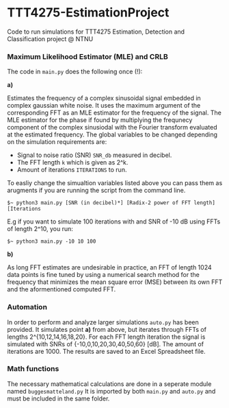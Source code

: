 # TTT4275-EstimationProject
Code to run simulations for TTT4275 Estimation, Detection and Classification project @ NTNU

### Maximum Likelihood Estimator (MLE) and CRLB
The code in `main.py` does the following once (!):

**a)**

Estimates the frequency of a complex sinusoidal signal embedded in complex gaussian white noise. It uses the maximum argument of the corresponding FFT as an MLE estimator for the frequency of the signal. The MLE estimator for the phase if found by multiplying the frequnecy component of the complex sinusiodal with the Fourier transform evaluated at the estimated frequency. The global variables to be changed depending on the simulation requirements are:

- Signal to noise ratio (SNR) `SNR_db` measured in decibel.
- The FFT length `k` which is given as 2^k.
- Amount of iterations `ITERATIONS` to run.

To easliy change the simualtion variables listed above you can pass them as arugments if you are running the script from the command line. 
```
$~ python3 main.py [SNR (in decibel)*] [Radix-2 power of FFT length] [Iterations
```

E.g if you want to simulate 100 iterations with and SNR of -10 dB using FFTs of length 2^10, you run:

```
$~ python3 main.py -10 10 100
```
**b)**

As long FFT estimates are undesirable in practice, an FFT of length 1024 data points is fine tuned by using a numerical search method for the frequency that minimizes the mean square error (MSE) between its own FFT and the aformentioned computed FFT.

### Automation
In order to perform and analyze larger simulations `auto.py` has been provided. It simulates point **a)** from above, but iterates through FFTs of lengths 2^{10,12,14,16,18,20}. For each FFT length iteration the signal is simulated with SNRs of {-10,0,10,20,30,40,50,60} [dB]. The amount of iterations are 1000. The results are saved to an Excel Spreadsheet file. 

### Math functions

The necessary mathematical calculations are done in a seperate module named `buggesmatteland.py` It is imported by both `main.py` and `auto.py` and must be included in the same folder.